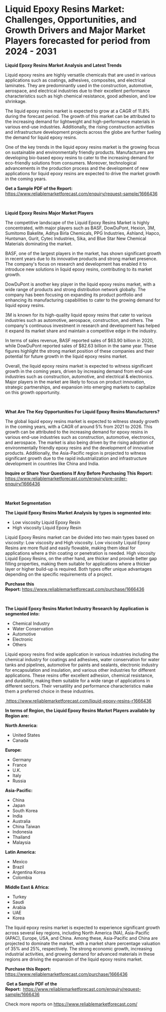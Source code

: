 <p><h1>Liquid Epoxy Resins Market: Challenges, Opportunities, and Growth Drivers and Major Market Players forecasted for period from 2024 - 2031</h1></p><p><strong>Liquid Epoxy Resins Market Analysis and Latest Trends</strong></p>
<p><p>Liquid epoxy resins are highly versatile chemicals that are used in various applications such as coatings, adhesives, composites, and electrical laminates. They are predominantly used in the construction, automotive, aerospace, and electrical industries due to their excellent performance characteristics such as high chemical resistance, good adhesion, and low shrinkage.</p><p>The liquid epoxy resins market is expected to grow at a CAGR of 11.8% during the forecast period. The growth of this market can be attributed to the increasing demand for lightweight and high-performance materials in various end-use industries. Additionally, the rising construction activities and infrastructure development projects across the globe are further fueling the demand for liquid epoxy resins.</p><p>One of the key trends in the liquid epoxy resins market is the growing focus on sustainable and environmentally friendly products. Manufacturers are developing bio-based epoxy resins to cater to the increasing demand for eco-friendly solutions from consumers. Moreover, technological advancements in the production process and the development of new applications for liquid epoxy resins are expected to drive the market growth in the coming years.</p></p>
<p><strong>Get a Sample PDF of the Report:&nbsp;</strong> <a href="https://www.reliablemarketforecast.com/enquiry/request-sample/1666436">https://www.reliablemarketforecast.com/enquiry/request-sample/1666436</a></p>
<p>&nbsp;</p>
<p><strong>Liquid Epoxy Resins Major Market Players</strong></p>
<p><p>The competitive landscape of the Liquid Epoxy Resins Market is highly concentrated, with major players such as BASF, DowDuPont, Hexion, 3M, Sumitomo Bakelite, Aditya Birla Chemicals, PPG Industries, Ashland, Hapco, Huntsman, Gurit, Cytec Industries, Sika, and Blue Star New Chemical Materials dominating the market.</p><p>BASF, one of the largest players in the market, has shown significant growth in recent years due to its innovative products and strong market presence. The company's focus on research and development has enabled it to introduce new solutions in liquid epoxy resins, contributing to its market growth.</p><p>DowDuPont is another key player in the liquid epoxy resins market, with a wide range of products and strong distribution network globally. The company has been focusing on expanding its product portfolio and enhancing its manufacturing capabilities to cater to the growing demand for liquid epoxy resins.</p><p>3M is known for its high-quality liquid epoxy resins that cater to various industries such as automotive, aerospace, construction, and others. The company's continuous investment in research and development has helped it expand its market share and maintain a competitive edge in the industry.</p><p>In terms of sales revenue, BASF reported sales of $63.90 billion in 2020, while DowDuPont reported sales of $82.63 billion in the same year. These figures highlight the strong market position of these companies and their potential for future growth in the liquid epoxy resins market.</p><p>Overall, the liquid epoxy resins market is expected to witness significant growth in the coming years, driven by increasing demand from end-use industries such as construction, automotive, and electrical & electronics. Major players in the market are likely to focus on product innovation, strategic partnerships, and expansion into emerging markets to capitalize on this growth opportunity.</p></p>
<p>&nbsp;</p>
<p><strong>What Are The Key Opportunities For Liquid Epoxy Resins Manufacturers?</strong></p>
<p><p>The global liquid epoxy resins market is expected to witness steady growth in the coming years, with a CAGR of around 5% from 2021 to 2026. This growth can be attributed to the increasing demand for epoxy resins in various end-use industries such as construction, automotive, electronics, and aerospace. The market is also being driven by the rising adoption of environmentally friendly epoxy resins and the development of innovative products. Additionally, the Asia-Pacific region is projected to witness significant growth due to the rapid industrialization and infrastructure development in countries like China and India.</p></p>
<p><strong>Inquire or Share Your Questions If Any Before Purchasing This Report:</strong> <a href="https://www.reliablemarketforecast.com/enquiry/pre-order-enquiry/1666436">https://www.reliablemarketforecast.com/enquiry/pre-order-enquiry/1666436</a></p>
<p>&nbsp;</p>
<p><strong>Market Segmentation</strong></p>
<p><strong>The Liquid Epoxy Resins Market Analysis by types is segmented into:</strong></p>
<p><ul><li>Low viscosity Liquid Epoxy Resin</li><li>High viscosity Liquid Epoxy Resin</li></ul></p>
<p><p>Liquid Epoxy Resins market can be divided into two main types based on viscosity: Low viscosity and High viscosity. Low viscosity Liquid Epoxy Resins are more fluid and easily flowable, making them ideal for applications where a thin coating or penetration is needed. High viscosity Liquid Epoxy Resins, on the other hand, are thicker and provide better gap filling properties, making them suitable for applications where a thicker layer or higher build-up is required. Both types offer unique advantages depending on the specific requirements of a project.</p></p>
<p><strong>Purchase this Report:&nbsp;</strong><a href="https://www.reliablemarketforecast.com/purchase/1666436">https://www.reliablemarketforecast.com/purchase/1666436</a></p>
<p>&nbsp;</p>
<p><strong>The Liquid Epoxy Resins Market Industry Research by Application is segmented into:</strong></p>
<p><ul><li>Chemical Industry</li><li>Water Conservation</li><li>Automotive</li><li>Electronic</li><li>Others</li></ul></p>
<p><p>Liquid epoxy resins find wide application in various industries including the chemical industry for coatings and adhesives, water conservation for water tanks and pipelines, automotive for paints and sealants, electronic industry for encapsulation and insulation, and various other industries for different applications. These resins offer excellent adhesion, chemical resistance, and durability, making them suitable for a wide range of applications in different sectors. Their versatility and performance characteristics make them a preferred choice in these industries.</p></p>
<p><a href="https://www.reliablemarketforecast.com/liquid-epoxy-resins-r1666436">&nbsp;https://www.reliablemarketforecast.com/liquid-epoxy-resins-r1666436</a></p>
<p><strong>In terms of Region, the Liquid Epoxy Resins Market Players available by Region are:</strong></p>
<p>
    <p> <strong> North America: </strong>
        <ul>
            <li>United States</li>
            <li>Canada</li>
        </ul>
        </p> 
    <p> <strong> Europe: </strong>
        <ul>
            <li>Germany</li>
            <li>France</li>
            <li>U.K.</li>
            <li>Italy</li>
            <li>Russia</li>
        </ul>
        </p> 
    <p> <strong> Asia-Pacific: </strong>
        <ul>
            <li>China</li>
            <li>Japan</li>
            <li>South Korea</li>
            <li>India</li>
            <li>Australia</li>
            <li>China Taiwan</li>
            <li>Indonesia</li>
            <li>Thailand</li>
            <li>Malaysia</li>
        </ul>
        </p> 
    <p> <strong> Latin America: </strong>
        <ul>
            <li>Mexico</li>
            <li>Brazil</li>
            <li>Argentina Korea</li>
            <li>Colombia</li>
        </ul>
        </p> 
    <p> <strong> Middle East & Africa: </strong>
        <ul>
            <li>Turkey</li>
            <li>Saudi</li>
            <li>Arabia</li>
            <li>UAE</li>
            <li>Korea</li>
        </ul>
    </p>
    </p>
<p><p>The liquid epoxy resins market is expected to experience significant growth across several key regions, including North America (NA), Asia-Pacific (APAC), Europe, USA, and China. Among these, Asia-Pacific and China are projected to dominate the market, with a market share percentage valuation of 35% and 25%, respectively. The strong economic growth, increasing industrial activities, and growing demand for advanced materials in these regions are driving the expansion of the liquid epoxy resins market.</p></p>
<p><strong>Purchase this Report: </strong><a href="https://www.reliablemarketforecast.com/purchase/1666436">https://www.reliablemarketforecast.com/purchase/1666436</a></p>
<p>&nbsp;<strong>Get a Sample PDF of the Report:&nbsp;&nbsp;</strong><a href="https://www.reliablemarketforecast.com/enquiry/request-sample/1666436">https://www.reliablemarketforecast.com/enquiry/request-sample/1666436</a></p>
<p><strong></strong></p>
<p>Check more reports on <a href="https://www.reliablemarketforecast.com/">https://www.reliablemarketforecast.com/</a></p>